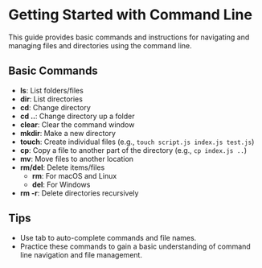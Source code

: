# Getting Started with Command Line

This guide provides basic commands and instructions for navigating and managing files and directories using the command
line.

## Basic Commands

- **ls**: List folders/files
- **dir**: List directories
- **cd**: Change directory
- **cd ..**: Change directory up a folder
- **clear**: Clear the command window
- **mkdir**: Make a new directory
- **touch**: Create individual files (e.g., `touch script.js index.js test.js`)
- **cp**: Copy a file to another part of the directory (e.g., `cp index.js ..`)
- **mv**: Move files to another location
- **rm/del**: Delete items/files
  - **rm**: For macOS and Linux
  - **del**: For Windows
- **rm -r**: Delete directories recursively

## Tips

- Use tab to auto-complete commands and file names.
- Practice these commands to gain a basic understanding of command line navigation and file management.

